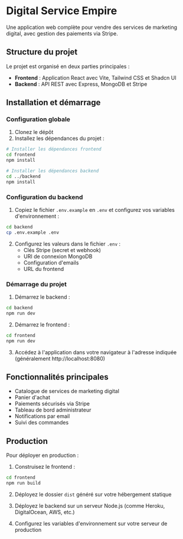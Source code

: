 
# Digital Service Empire

Une application web complète pour vendre des services de marketing digital, avec gestion des paiements via Stripe.

## Structure du projet

Le projet est organisé en deux parties principales :

- **Frontend** : Application React avec Vite, Tailwind CSS et Shadcn UI
- **Backend** : API REST avec Express, MongoDB et Stripe

## Installation et démarrage

### Configuration globale

1. Clonez le dépôt
2. Installez les dépendances du projet :

```bash
# Installer les dépendances frontend
cd frontend
npm install

# Installer les dépendances backend
cd ../backend
npm install
```

### Configuration du backend

1. Copiez le fichier `.env.example` en `.env` et configurez vos variables d'environnement :

```bash
cd backend
cp .env.example .env
```

2. Configurez les valeurs dans le fichier `.env` :
   - Clés Stripe (secret et webhook)
   - URI de connexion MongoDB
   - Configuration d'emails
   - URL du frontend

### Démarrage du projet

1. Démarrez le backend :

```bash
cd backend
npm run dev
```

2. Démarrez le frontend :

```bash
cd frontend
npm run dev
```

3. Accédez à l'application dans votre navigateur à l'adresse indiquée (généralement http://localhost:8080)

## Fonctionnalités principales

- Catalogue de services de marketing digital
- Panier d'achat
- Paiements sécurisés via Stripe
- Tableau de bord administrateur
- Notifications par email
- Suivi des commandes

## Production

Pour déployer en production :

1. Construisez le frontend :
```bash
cd frontend
npm run build
```

2. Déployez le dossier `dist` généré sur votre hébergement statique

3. Déployez le backend sur un serveur Node.js (comme Heroku, DigitalOcean, AWS, etc.)

4. Configurez les variables d'environnement sur votre serveur de production

